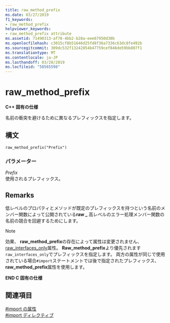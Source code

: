 ```yaml
---
title: raw_method_prefix
ms.date: 03/27/2019
f1_keywords:
- raw_method_prefix
helpviewer_keywords:
- raw_method_prefix attribute
ms.assetid: 71490313-af78-4bb2-b28a-eee67950d30b
ms.openlocfilehash: c3015cf8b51646d25fd8f36a7336c63dc8fe492b
ms.sourcegitcommit: 309dc532f13242854b47759cef846de59bb807f1
ms.translationtype: MT
ms.contentlocale: ja-JP
ms.lasthandoff: 03/28/2019
ms.locfileid: "58565598"
---
```

# <a name="rawmethodprefix"></a>raw_method_prefix

**C++ 固有の仕様**

名前の衝突を避けるために異なるプレフィックスを指定します。

## <a name="syntax"></a>構文

```
raw_method_prefix("Prefix")
```

### <a name="parameters"></a>パラメーター

*Prefix*<br/>
使用されるプレフィックス。

## <a name="remarks"></a>Remarks

低レベルのプロパティとメソッドが既定のプレフィックスを持つという名前のメンバー関数によって公開されている**raw _** 高レベルのエラー処理メンバー関数の名前の競合を回避するためにします。

> [!NOTE]
> 効果、 **raw_method_prefix**の存在によって属性は変更されません、 [raw_interfaces_only](raw-interfaces-only.md)属性。 **Raw_method_prefix**より優先されます`raw_interfaces_only`でプレフィックスを指定します。 両方の属性が同じで使用されている場合`#import`ステートメントでは後で指定されたプレフィックス、 **raw_method_prefix**属性を使用します。

**END C 固有の仕様**

## <a name="see-also"></a>関連項目

[#import の属性](../preprocessor/hash-import-attributes-cpp.md)<br/>
[#import ディレクティブ](../preprocessor/hash-import-directive-cpp.md)